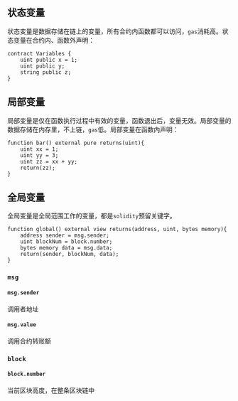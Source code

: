 ## 状态变量
状态变量是数据存储在链上的变量，所有合约内函数都可以访问，`gas`消耗高。状态变量在合约内、函数外声明：
```sol
contract Variables { 
	uint public x = 1;
	uint public y; 
	string public z; 
}
```
## 局部变量
局部变量是仅在函数执行过程中有效的变量，函数退出后，变量无效。局部变量的数据存储在内存里，不上链，`gas`低。局部变量在函数内声明：
```sol
function bar() external pure returns(uint){ 
	uint xx = 1;
	uint yy = 3; 
	uint zz = xx + yy; 
	return(zz); 
}
```
## 全局变量
全局变量是全局范围工作的变量，都是`solidity`预留关键字。
```sol
function global() external view returns(address, uint, bytes memory){
	address sender = msg.sender;
	uint blockNum = block.number; 
	bytes memory data = msg.data; 
	return(sender, blockNum, data); 
}
```
### `msg`
#### `msg.sender`
调用者地址
#### `msg.value`
调用合约转账额
### `block`
#### `block.number`
当前区块高度，在整条区块链中

